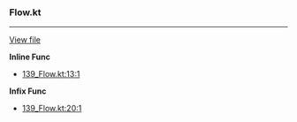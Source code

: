 ### Flow.kt
---
[View file](../../precision_analyzed/139_Flow.kt)

**Inline Func**

 - [139_Flow.kt:13:1](../../precision_analyzed/139_Flow.kt#L13)

**Infix Func**

 - [139_Flow.kt:20:1](../../precision_analyzed/139_Flow.kt#L20)
